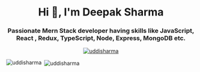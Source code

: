 
<h1 align="center">Hi 👋, I'm Deepak Sharma</h1>
<h3 align="center">Passionate Mern Stack developer having skills like JavaScript, React , Redux, TypeScript, Node, Express, MongoDB etc.</h3>

<!-- <p< align="left"> <img src="https://komarev.com/ghpvc/?username=uddisharma&label=Profile%20views&color=0e75b6&style=flat" alt="uddisharma" /> </p> -->

<p align="center"> <a href="https://github.com/ryo-ma/github-profile-trophy"><img src="https://github-profile-trophy.vercel.app/?username=uddisharma" alt="uddisharma" /></a> </p>





<p><img align="left" src="https://github-readme-stats.vercel.app/api/top-langs?username=uddisharma&show_icons=true&locale=en&layout=compact" alt="uddisharma" /></p>

<p>&nbsp;<img align="center" src="https://github-readme-stats.vercel.app/api?username=uddisharma&show_icons=true&locale=en" alt="uddisharma" /></p>


